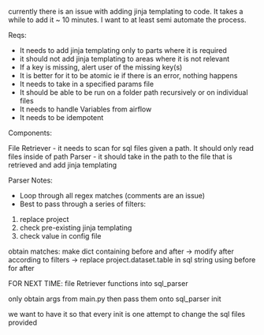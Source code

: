currently there is an issue with adding jinja templating to code.
It takes a while to add it ~ 10 minutes. I want to at least semi automate the process.

Reqs:
- It needs to add jinja templating only to parts where it is required
- it should not add jinja templating to areas where it is not relevant
- If a key is missing, alert user of the missing key(s)
- It is better for it to be atomic ie if there is an error, nothing happens
- It needs to take in a specified params file
- It should be able to be run on a folder path recursively or on individual files
- It needs to handle Variables from airflow
- It needs to be idempotent

Components:

File Retriever - it needs to scan for sql files given a path. It should only read files inside of path
Parser - it should take in the path to the file that is retrieved and add jinja templating



Parser Notes:

- Loop through all regex matches (comments are an issue)
- Best to pass through a series of filters:

1. replace project
2. check pre-existing jinja templating
3. check value in config file


obtain matches: make dict containing before and after -> modify after according to filters -> replace project.dataset.table in sql string using before for after




FOR NEXT TIME: file Retriever functions into sql_parser

only obtain args from main.py then pass them onto sql_parser init

we want to have it so that every init is one attempt to change the sql files provided